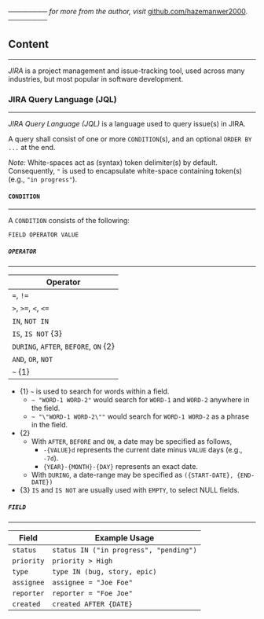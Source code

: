 ──────── *for more from the author, visit* [github.com/hazemanwer2000](https://github.com/hazemanwer2000). ────────
## Content
---
*JIRA* is a project management and issue-tracking tool, used across many industries, but most popular in software development.
### JIRA Query Language (JQL)
---
*JIRA Query Language (JQL)* is a language used to query issue(s) in JIRA.

A query shall consist of one or more `CONDITION`(s), and an optional `ORDER BY ...` at the end.

*Note:* White-spaces act as (syntax) token delimiter(s) by default. Consequently, `"` is used to encapsulate white-space containing token(s) (e.g., `"in progress"`).
#### `CONDITION`
---
A `CONDITION` consists of the following:

```
FIELD OPERATOR VALUE
```
##### `OPERATOR`
---

| Operator                              |
| ------------------------------------- |
| `=`, `!=`                             |
| `>`, `>=`, `<`, `<=`                  |
| `IN`, `NOT IN`                        |
| `IS`, `IS NOT` {3}                    |
| `DURING`, `AFTER`, `BEFORE`, `ON` {2} |
| `AND`, `OR`, `NOT`                    |
| `~` {1}                               |

* {1}  `~` is used to search for words within a field.
	* `~ "WORD-1 WORD-2"` would search for `WORD-1` and `WORD-2` anywhere in the field.
	* `~ "\"WORD-1 WORD-2\""` would search for `WORD-1 WORD-2` as a phrase in the field.
* {2}
	* With `AFTER`, `BEFORE` and `ON`, a date may be specified as follows,
		* `-{VALUE}d` represents the current date minus `VALUE` days (e.g., `-7d`).
		* `{YEAR}-{MONTH}-{DAY}` represents an exact date.
	* With `DURING`, a date-range may be specified as `({START-DATE}, {END-DATE})`
* {3} `IS` and `IS NOT` are usually used with `EMPTY`, to select NULL fields.
##### `FIELD`
---

| Field      | Example Usage                          |
| ---------- | -------------------------------------- |
| `status`   | `status IN ("in progress", "pending")` |
| `priority` | `priority > High`                      |
| `type`     | `type IN (bug, story, epic)`           |
| `assignee` | `assignee = "Joe Foe"`                 |
| `reporter` | `reporter = "Foe Joe"`                 |
| `created`  | `created AFTER {DATE}`                 |
